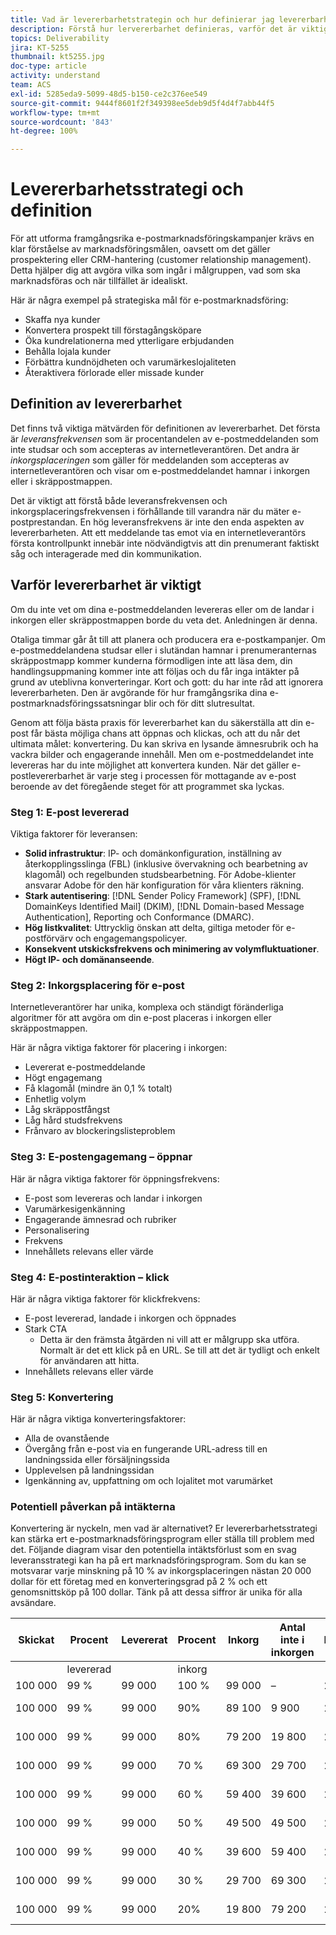 ```yaml
---
title: Vad är levererbarhetstrategin och hur definierar jag levererbarheten?
description: Förstå hur lervererbarhet definieras, varför det är viktigt och de viktigaste levererbarhetsvärdena.
topics: Deliverability
jira: KT-5255
thumbnail: kt5255.jpg
doc-type: article
activity: understand
team: ACS
exl-id: 5285eda9-5099-48d5-b150-ce2c376ee549
source-git-commit: 9444f8601f2f349398ee5deb9d5f4d4f7abb44f5
workflow-type: tm+mt
source-wordcount: '843'
ht-degree: 100%

---
```


# Levererbarhetsstrategi och definition

För att utforma framgångsrika e-postmarknadsföringskampanjer krävs en klar förståelse av marknadsföringsmålen, oavsett om det gäller prospektering eller CRM-hantering (customer relationship management). Detta hjälper dig att avgöra vilka som ingår i målgruppen, vad som ska marknadsföras och när tillfället är idealiskt.

Här är några exempel på strategiska mål för e-postmarknadsföring:

* Skaffa nya kunder
* Konvertera prospekt till förstagångsköpare
* Öka kundrelationerna med ytterligare erbjudanden
* Behålla lojala kunder
* Förbättra kundnöjdheten och varumärkeslojaliteten
* Återaktivera förlorade eller missade kunder

## Definition av levererbarhet

Det finns två viktiga mätvärden för definitionen av levererbarhet. Det första är *leveransfrekvensen* som är procentandelen av e-postmeddelanden som inte studsar och som accepteras av internetleverantören. Det andra är *inkorgsplaceringen* som gäller för meddelanden som accepteras av internetleverantören och visar om e-postmeddelandet hamnar i inkorgen eller i skräppostmappen.

Det är viktigt att förstå både leveransfrekvensen och inkorgsplaceringsfrekvensen i förhållande till varandra när du mäter e-postprestandan. En hög leveransfrekvens är inte den enda aspekten av levererbarheten. Att ett meddelande tas emot via en internetleverantörs första kontrollpunkt innebär inte nödvändigtvis att din prenumerant faktiskt såg och interagerade med din kommunikation.

## Varför levererbarhet är viktigt

Om du inte vet om dina e-postmeddelanden levereras eller om de landar i inkorgen eller skräppostmappen borde du veta det. Anledningen är denna.

Otaliga timmar går åt till att planera och producera era e-postkampanjer. Om e-postmeddelandena studsar eller i slutändan hamnar i prenumeranternas skräppostmapp kommer kunderna förmodligen inte att läsa dem, din handlingsuppmaning kommer inte att följas och du får inga intäkter på grund av uteblivna konverteringar. Kort och gott: du har inte råd att ignorera levererbarheten. Den är avgörande för hur framgångsrika dina e-postmarknadsföringssatsningar blir och för ditt slutresultat.

Genom att följa bästa praxis för levererbarhet kan du säkerställa att din e-post får bästa möjliga chans att öppnas och klickas, och att du når det ultimata målet: konvertering. Du kan skriva en lysande ämnesrubrik och ha vackra bilder och engagerande innehåll. Men om e-postmeddelandet inte levereras har du inte möjlighet att konvertera kunden. När det gäller e-postlevererbarhet är varje steg i processen för mottagande av e-post beroende av det föregående steget för att programmet ska lyckas.

### Steg 1: E-post levererad

Viktiga faktorer för leveransen:

* **Solid infrastruktur**: IP- och domänkonfiguration, inställning av återkopplingsslinga (FBL) (inklusive övervakning och bearbetning av klagomål) och regelbunden studsbearbetning. För Adobe-klienter ansvarar Adobe för den här konfiguration för våra klienters räkning.
* **Stark autentisering**: [!DNL Sender Policy Framework] (SPF), [!DNL DomainKeys Identified Mail] (DKIM), [!DNL Domain-based Message Authentication], Reporting och Conformance (DMARC).
* **Hög listkvalitet**: Uttrycklig önskan att delta, giltiga metoder för e-postförvärv och engagemangspolicyer.
* **Konsekvent utskicksfrekvens och minimering av volymfluktuationer**.
* **Högt IP- och domänanseende**.

### Steg 2: Inkorgsplacering för e-post

Internetleverantörer har unika, komplexa och ständigt föränderliga algoritmer för att avgöra om din e-post placeras i inkorgen eller skräppostmappen.

Här är några viktiga faktorer för placering i inkorgen:

* Levererat e-postmeddelande
* Högt engagemang
* Få klagomål (mindre än 0,1 % totalt)
* Enhetlig volym
* Låg skräppostfångst
* Låg hård studsfrekvens
* Frånvaro av blockeringslisteproblem

### Steg 3: E-postengagemang – öppnar

Här är några viktiga faktorer för öppningsfrekvens:

* E-post som levereras och landar i inkorgen
* Varumärkesigenkänning
* Engagerande ämnesrad och rubriker
* Personalisering
* Frekvens
* Innehållets relevans eller värde

### Steg 4: E-postinteraktion – klick

Här är några viktiga faktorer för klickfrekvens:

* E-post levererad, landade i inkorgen och öppnades
* Stark CTA
   * Detta är den främsta åtgärden ni vill att er målgrupp ska utföra. Normalt är det ett klick på en URL. Se till att det är tydligt och enkelt för användaren att hitta.
* Innehållets relevans eller värde

### Steg 5: Konvertering

Här är några viktiga konverteringsfaktorer:

* Alla de ovanstående
* Övergång från e-post via en fungerande URL-adress till en landningssida eller försäljningssida
* Upplevelsen på landningssidan
* Igenkänning av, uppfattning om och lojalitet mot varumärket

### Potentiell påverkan på intäkterna

Konvertering är nyckeln, men vad är alternativet? Er levererbarhetsstrategi kan stärka ert e-postmarknadsföringsprogram eller ställa till problem med det. Följande diagram visar den potentiella intäktsförlust som en svag leveransstrategi kan ha på ert marknadsföringsprogram. Som du kan se motsvarar varje minskning på 10 % av inkorgsplaceringen nästan 20 000 dollar för ett företag med en konverteringsgrad på 2 % och ett genomsnittsköp på 100 dollar. Tänk på att dessa siffror är unika för alla avsändare.

| Skickat | Procent | Levererat | Procent | Inkorg | Antal inte i inkorgen | Konverteringsgrad | Antal förlorade | Genomsnittlig | Förlorad |
|------|-----------|-----------|----------|-------|---------------------|-----------------|-----------------|----------|-----------|
|      | levererad |           | inkorg |       |                     |                 | Konverteringar | köp | intäkt |
| 100 000 | 99 % | 99 000 | 100 % | 99 000 | – | 2 % | 0 | 100 USD | USD – |
| 100 000 | 99 % | 99 000 | 90% | 89 100 | 9 900 | 2 % | 198 | 100 USD | 19 800 USD |
| 100 000 | 99 % | 99 000 | 80% | 79 200 | 19 800 | 2 % | 396 | 100 USD | 39 600 USD |
| 100 000 | 99 % | 99 000 | 70 % | 69 300 | 29 700 | 2 % | 594 | 100 USD | 59 400 USD |
| 100 000 | 99 % | 99 000 | 60 % | 59 400 | 39 600 | 2 % | 792 | 100 USD | 79 200 USD |
| 100 000 | 99 % | 99 000 | 50 % | 49 500 | 49 500 | 2 % | 990 | 100 USD | 99 000 USD |
| 100 000 | 99 % | 99 000 | 40 % | 39 600 | 59 400 | 2 % | 1 188 | 100 USD | 118 800 USD |
| 100 000 | 99 % | 99 000 | 30 % | 29 700 | 69 300 | 2 % | 1386 | 100 USD | 138 600 USD |
| 100 000 | 99 % | 99 000 | 20% | 19 800 | 79 200 | 2 % | 1 584 | 100 USD | 158 400 USD |
